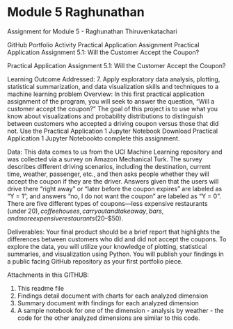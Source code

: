 # Module 5 Raghunathan
 Assignment for Module 5 - Raghunathan Thiruvenkatachari


GitHub Portfolio Activity
Practical Application Assignment
Practical Application Assignment 5.1: Will the Customer Accept the Coupon?











Practical Application Assignment 5.1: Will the Customer Accept the Coupon?

Learning Outcome Addressed:
7. Apply exploratory data analysis, plotting, statistical summarization, and data visualization skills and techniques to a machine learning problem
Overview:
In this first practical application assignment of the program, you will seek to answer the question, “Will a customer accept the coupon?” The goal of this project is to use what you know about visualizations and probability distributions to distinguish between customers who accepted a driving coupon versus those that did not. Use the Practical Application 1 Jupyter Notebook Download Practical Application 1 Jupyter Notebookto complete this assignment.

Data:
This data comes to us from the UCI Machine Learning repository and was collected via a survey on Amazon Mechanical Turk. The survey describes different driving scenarios, including the destination, current time, weather, passenger, etc., and then asks people whether they will accept the coupon if they are the driver. Answers given that the users will drive there “right away” or “later before the coupon expires” are labeled as “Y = 1”, and answers “no, I do not want the coupon” are labeled as “Y = 0”. There are five different types of coupons—less expensive restaurants (under $20), coffee houses, carry out and take away, bars, and more expensive restaurants ($20–$50).

Deliverables:
Your final product should be a brief report that highlights the differences between customers who did and did not accept the coupons. To explore the data, you will utilize your knowledge of plotting, statistical summaries, and visualization using Python. You will publish your findings in a public facing GitHub repository as your first portfolio piece.

Attachments in this GITHUB:
1) This readme file
2) Findings detail document with charts for each analyzed dimension
3) Summary document with findings for each analyzed dimension
4) A sample notebook for one of the dimension - analysis by weather - the code for the other analyzed dimensions are similar to this code.